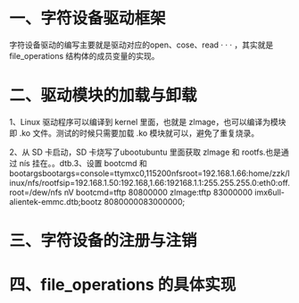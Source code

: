 # 一、字符设备驱动框架
字符设备驱动的编写主要就是驱动对应的open、cose、read · · · ，其实就是file_operations 结构体的成员变量的实现。

# 二、驱动模块的加载与卸载
1、Linux 驱动程序可以编译到 kernel 里面，也就是 zlmage，也可以编译为模块即 .ko 文件。测试的时候只需要加载 .ko 模块就可以，避免了重复烧录。

2、从 SD 卡启动，SD 卡烧写了ubootubuntu 里面获取 zlmage 和
rootfs.也是通过 nís 挂在。。dtb.3、设置 bootcmd 和 bootargsbootargs=console=ttymxc0,115200nfsroot=192.168.1.66:home/zzk/linux/nfs/rootfsip=192.168.1.50:192.168,1.66:192168.1.1:255.255.255.0:eth0:off.
root=/dew/nfs
nV
bootcmd=tftp 80800000 zlmage:tftp 83000000 imx6ull-alientek-emmc.dtb;bootz 8080000083000000;





# 三、字符设备的注册与注销



# 四、file_operations 的具体实现
<!--stackedit_data:
eyJoaXN0b3J5IjpbLTEwNDg2NTQwMTcsLTEzNDc0NjE1MjAsLT
IwODg3NDY2MTJdfQ==
-->